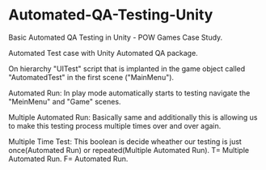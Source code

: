 # Automated-QA-Testing-Unity
Basic Automated QA Testing in Unity - POW Games Case Study.

Automated Test case with Unity Automated QA package.

On hierarchy "UITest" script that is implanted in the game object called "AutomatedTest" in the first scene ("MainMenu").

Automated Run: In play mode automatically starts to testing navigate the "MeinMenu" and "Game" scenes.

Multiple Automated Run: Basically same and additionally this is allowing us to make this testing process multiple times over and over again.

Multiple Time Test: This boolean is decide wheather our testing is just once(Automated Run) or repeated(Multiple Automated Run).
T= Multiple Automated Run.
F= Automated Run.
